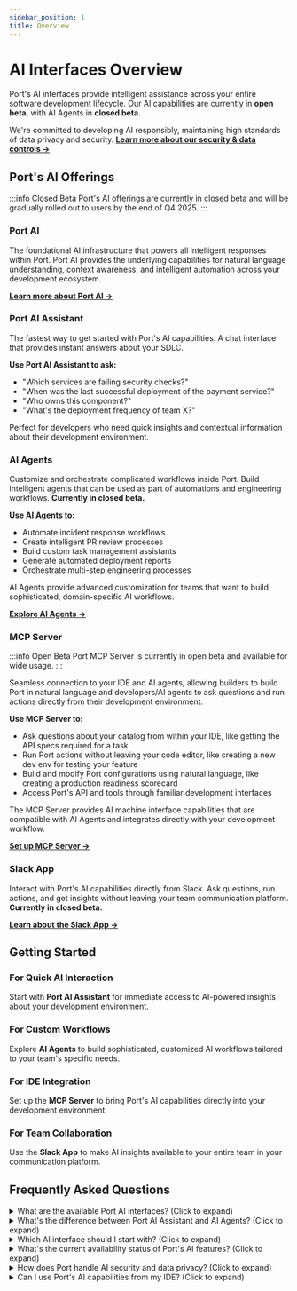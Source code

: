 ```yaml
---
sidebar_position: 1
title: Overview
---
```


# AI Interfaces Overview

Port's AI interfaces provide intelligent assistance across your entire software development lifecycle. Our AI capabilities are currently in **open beta**, with AI Agents in **closed beta**.

We're committed to developing AI responsibly, maintaining high standards of data privacy and security. **[Learn more about our security & data controls →](/ai-interfaces/port-ai/security-and-data-controls)**

## Port's AI Offerings

:::info Closed Beta
Port's AI offerings are currently in closed beta and will be gradually rolled out to users by the end of Q4 2025.
:::


### Port AI
The foundational AI infrastructure that powers all intelligent responses within Port. Port AI provides the underlying capabilities for natural language understanding, context awareness, and intelligent automation across your development ecosystem.

**[Learn more about Port AI →](/ai-interfaces/port-ai/overview)**

### Port AI Assistant
The fastest way to get started with Port's AI capabilities. A chat interface that provides instant answers about your SDLC.

**Use Port AI Assistant to ask:**
* "Which services are failing security checks?"
* "When was the last successful deployment of the payment service?"
* "Who owns this component?"
* "What's the deployment frequency of team X?"

Perfect for developers who need quick insights and contextual information about their development environment.


### AI Agents
Customize and orchestrate complicated workflows inside Port. Build intelligent agents that can be used as part of automations and engineering workflows. **Currently in closed beta.**

**Use AI Agents to:**
* Automate incident response workflows
* Create intelligent PR review processes  
* Build custom task management assistants
* Generate automated deployment reports
* Orchestrate multi-step engineering processes

AI Agents provide advanced customization for teams that want to build sophisticated, domain-specific AI workflows.

**[Explore AI Agents →](/ai-interfaces/ai-agents/overview)**

### MCP Server

:::info Open Beta
Port MCP Server is currently in open beta and available for wide usage.
:::

Seamless connection to your IDE and AI agents, allowing builders to build Port in natural language and developers/AI agents to ask questions and run actions directly from their development environment.

**Use MCP Server to:**
* Ask questions about your catalog from within your IDE, like getting the API specs required for a task
* Run Port actions without leaving your code editor, like creating a new dev env for testing your feature
* Build and modify Port configurations using natural language, like creating a production readiness scorecard
* Access Port's API and tools through familiar development interfaces

The MCP Server provides AI machine interface capabilities that are compatible with AI Agents and integrates directly with your development workflow.

**[Set up MCP Server →](/ai-interfaces/port-mcp-server/overview-and-installation)**

### Slack App
Interact with Port's AI capabilities directly from Slack. Ask questions, run actions, and get insights without leaving your team communication platform. **Currently in closed beta.**

**[Learn about the Slack App →](/ai-interfaces/slack-app)**

## Getting Started

### For Quick AI Interaction
Start with **Port AI Assistant** for immediate access to AI-powered insights about your development environment.

### For Custom Workflows  
Explore **AI Agents** to build sophisticated, customized AI workflows tailored to your team's specific needs.

### For IDE Integration
Set up the **MCP Server** to bring Port's AI capabilities directly into your development environment.

### For Team Collaboration
Use the **Slack App** to make AI insights available to your entire team in your communication platform.

## Frequently Asked Questions

<details>
<summary>What are the available Port AI interfaces? (Click to expand)</summary>

Port offers four main AI interfaces:
- **Port AI Assistant**: Chat interface for quick questions and insights
- **AI Agents**: Customizable workflows for automations (closed beta)
- **MCP Server**: IDE integration for development workflows
- **Slack App**: Team collaboration interface (closed beta)
</details>

<details>
<summary>What's the difference between Port AI Assistant and AI Agents? (Click to expand)</summary>

**Port AI Assistant** is designed for immediate, ad-hoc questions and provides instant answers about your development environment. It's perfect for quick insights and exploratory queries.

**AI Agents** are pre-configured, customizable entities designed for specific workflows and automations. They're built for machine-to-machine interactions and complex, domain-specific processes.
</details>

<details>
<summary>Which AI interface should I start with? (Click to expand)</summary>

For most users, start with **Port AI Assistant** - it provides immediate value with no setup required. You can ask questions and get insights right away. **[Get started with Port AI Assistant →](/ai-interfaces/port-ai/overview)**

If you're a developer who works primarily in an IDE, consider starting with the **MCP Server** for seamless integration with your development workflow. **[Set up MCP Server →](/ai-interfaces/port-mcp-server/overview-and-installation)**

For custom workflows or automation, explore **AI Agents** (requires closed beta access). **[Learn about AI Agents →](/ai-interfaces/ai-agents/overview)**

For team collaboration, try the **Slack App** to bring AI insights into your communication platform (closed beta). **[Explore Slack App →](/ai-interfaces/slack-app)**
</details>

<details>
<summary>What's the current availability status of Port's AI features? (Click to expand)</summary>

- **Port AI Assistant**: Open beta - available to all users
- **MCP Server**: Open beta - available to all users  
- **AI Agents**: Closed beta - requires application and approval
- **Slack App**: Closed beta - requires application and approval
</details>

<details>
<summary>How does Port handle AI security and data privacy? (Click to expand)</summary>

Port maintains high standards of data privacy and security across all AI interfaces. We provide comprehensive security controls, data governance policies, and privacy protections.

**[Learn more about our security & data controls →](/ai-interfaces/port-ai/security-and-data-controls)**
</details>

<details>
<summary>Can I use Port's AI capabilities from my IDE? (Click to expand)</summary>

Yes! The **MCP Server** provides seamless integration with popular IDEs like VS Code and Cursor. You can ask questions about your catalog, run Port actions, and build configurations using natural language directly from your development environment.

**[Set up MCP Server →](/ai-interfaces/port-mcp-server/overview-and-installation)**
</details>

